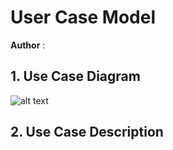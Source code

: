 # User Case Model
**Author** :

## 1. Use Case Diagram

![alt text](https://github.gatech.edu/gt-omscs-se-2018fall/6300Fall18Team69/blob/master/GroupProject/Docs/pics/SDP%20Team%2069%20Use%20Case%20Diagram.png)

## 2. Use Case Description
